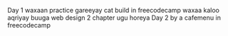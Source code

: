 Day 1 waxaan practice gareeyay cat build in freecodecamp
waxaa kaloo aqriyay buuga web design 2 chapter ugu horeya 
Day 2  by a cafemenu in freecodecamp 
